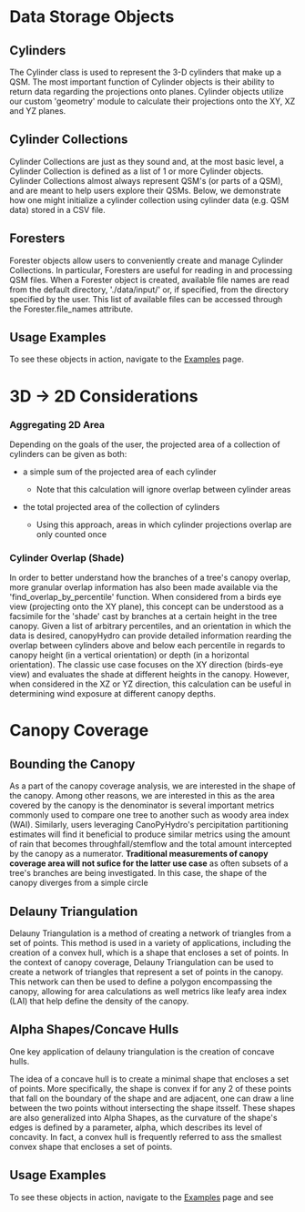 
# Data Storage Objects

## Cylinders
The Cylinder class is used to represent the 3-D cylinders that make up a QSM. The most important function of Cylinder objects is their ability to return data regarding the projections onto planes. Cylinder objects utilize our custom 'geometry' module to calculate their projections onto the XY, XZ and YZ planes.

## Cylinder Collections
Cylinder Collections are just as they sound and, at the most basic level, a Cylinder Collection is defined as a list of 1 or more Cylinder objects. Cylinder Collections almost always represent QSM's (or parts of a QSM), and are meant to help users explore their QSMs. Below, we demonstrate how one might initialize a cylinder collection using cylinder data (e.g. QSM data) stored in a CSV file.

## Foresters
Forester objects allow users to conveniently create and manage Cylinder Collections. In particular, Foresters are useful for reading in and processing QSM files. When a Forester object is created, available file names are read from the default directory, './data/input/' or, if specified, from the directory specified by the user. This list of available files can be accessed through the Forester.file_names attribute.

## Usage Examples
To see these objects in action, navigate to the [Examples](../examples/examples_index.md) page.

# 3D -> 2D Considerations 

### Aggregating 2D Area

Depending on the goals of the user, the projected area of a collection of cylinders can be given as both:

- a simple sum of the projected area of each cylinder
  - Note that this calculation will ignore overlap between cylinder areas

- the total projected area of the collection of cylinders
  - Using this approach, areas in which cylinder projections overlap are only counted once

### Cylinder Overlap (Shade)

In order to better understand how the branches of a tree's canopy overlap, more granular overlap information has also been made available via the 'find_overlap_by_percentile' function. When considered from a birds eye view (projecting onto the XY plane), this concept can be understood as a facsimile for the 'shade' cast by branches at a certain height in the tree canopy.
Given a list of arbitrary percentiles, and an orientation in which the data is desired, canopyHydro can provide detailed information rearding the overlap between cylinders above and below each percentile in regards to canopy height (in a vertical orientation) or depth (in a horizontal orientation). 
The classic use case focuses on the XY direction (birds-eye view) and evaluates the shade at different heights in the canopy. However, when considered in the XZ or YZ direction, this calculation can be useful in determining wind exposure at different canopy depths.


# Canopy Coverage

## Bounding the Canopy
As a part of the canopy coverage analysis, we are interested in the shape of the canopy. Among other reasons, we are interested in this as the area covered by the canopy is the denominator is several important metrics commonly used to compare one tree to another such as woody area index (WAI). Similarly, users leveraging CanoPyHydro's percipitation partitioning estimates will find it beneficial to produce similar metrics using the amount of rain that becomes throughfall/stemflow and the total amount intercepted by the canopy as a numerator.
**Traditional measurements of canopy coverage area will not sufice for the latter use case** as often subsets of a tree's branches are being investigated. In this case, the shape of the canopy diverges from a simple circle

## Delauny Triangulation
Delauny Triangulation is a method of creating a network of triangles from a set of points. This method is used in a variety of applications, including the creation of a convex hull, which is a shape that encloses a set of points. In the context of canopy coverage, Delauny Triangulation can be used to create a network of triangles that represent a set of points in the canopy. This network can then be used to define a polygon encompassing the canopy, allowing for area calculations as well metrics like leafy area index (LAI) that help define the density of the canopy.

## Alpha Shapes/Concave Hulls
One key application of delauny triangulation is the creation of concave hulls.

The idea of a concave hull is to create a minimal shape that encloses a set of points. More specifically, the shape is convex if for any 2 of these points that fall on the boundary of the shape and are adjacent, one can draw a line between the two points without intersecting the shape itsself. These shapes are also generalized into Alpha Shapes, as the curvature of the shape's edges is defined by a parameter, alpha, which describes its level of concavity. In fact, a convex hull is frequently referred to ass the smallest convex shape that encloses a set of points.


## Usage Examples
To see these objects in action, navigate to the [Examples](../examples/examples_index.md#examples) page and see
